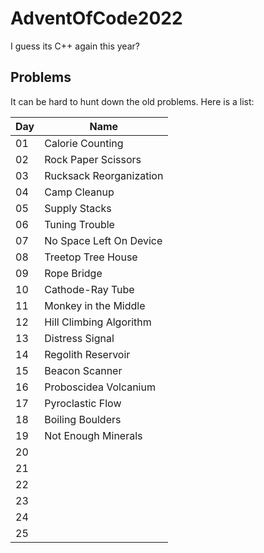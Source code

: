 # AdventOfCode2022

I guess its C++ again this year? 

## Problems

It can be hard to hunt down the old problems. Here is a list:

| Day | Name                    | 
| --- | ----------------------- |
| 01  | Calorie Counting        |
| 02  | Rock Paper Scissors     |
| 03  | Rucksack Reorganization |
| 04  | Camp Cleanup            |
| 05  | Supply Stacks           |
| 06  | Tuning Trouble          |
| 07  | No Space Left On Device |
| 08  | Treetop Tree House      | 
| 09  | Rope Bridge             |
| 10  | Cathode-Ray Tube        |
| 11  | Monkey in the Middle    |
| 12  | Hill Climbing Algorithm |
| 13  | Distress Signal         |
| 14  | Regolith Reservoir      |
| 15  | Beacon Scanner          |
| 16  | Proboscidea Volcanium   |
| 17  | Pyroclastic Flow        |
| 18  | Boiling Boulders        |
| 19  | Not Enough Minerals     |
| 20  |                         |
| 21  |                         |
| 22  |                         |
| 23  |                         |
| 24  |                         |
| 25  |                         |